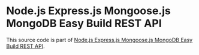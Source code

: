 # Node.js Express.js Mongoose.js MongoDB Easy Build REST API

This source code is part of [Node.js Express.js Mongoose.js MongoDB Easy Build REST API]().